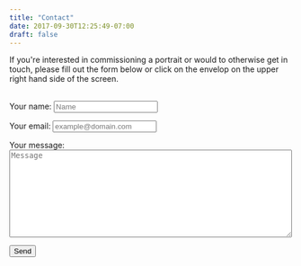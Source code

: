 ```yaml
---
title: "Contact"
date: 2017-09-30T12:25:49-07:00
draft: false
---
```

If you're interested in commissioning a portrait or would to otherwise get in touch, please fill out the form below or click on the envelop on the upper right hand side of the screen.
<br>
<br>

<form action="//formspree.io/logan.egbert@protonmail.com" method="POST">
    <div class="field">
        <label class="label" for="name">Your name:</label>
        <input class="input" type="text" name="name" placeholder="Name" required>
    </div>
    <p></p>
    <div class="field">
        <label class="label" for="_replyto">Your email:</label>
        <input class="input" type="email" name="_replyto" placeholder="example@domain.com" required>
    </div>
    <p></p>
    <div class="field"
        <label class="label" for="message">Your message:</label>
        <textarea class="textarea" name="message" rows="10" cols="60" placeholder="Message" required></textarea>
    </div>
    <input class="hidden" type="text" name="_gotcha" style="display:none">
    <input class="hidden" type="hidden" name="_subject" value="Message via loganegbert.com">
    <p></p>
    <input class="button is-danger is-small" type="submit" value="Send">
</form>
